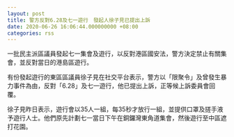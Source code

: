 ```yaml
---
layout: post
title: 警方反對6.28及七一遊行　發起人徐子見已提出上訴
date: 2020-06-26 16:06:44.000000000 +08:00
categories: rss
---
```


一批民主派區議員發起七一集會及遊行，以反對港區國安法，警方決定禁止有關集會，並反對當日的港島區遊行。

有份發起遊行的東區區議員徐子見在社交平台表示，警方以「限聚令」及曾發生暴力事件為由，反對「6.28」及七一遊行，他已提出上訴，正等候上訴委員會回覆。

徐子見昨日表示，遊行會以35人一組，每35秒才放行一組，並提供口罩及搓手液予遊行人士。他們原先計劃七一當日下午在銅鑼灣東角道集會，然後遊行至中區遮打花園。
